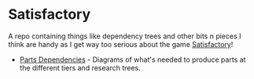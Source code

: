 # Satisfactory
A repo containing things like dependency trees and other bits n pieces I think are handy as I get way too serious about the game [Satisfactory](https://satisfactorygame.com)!

- [Parts Dependencies](parts-dependencies.md) - Diagrams of what's needed to produce parts at the different tiers and research trees.
